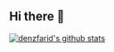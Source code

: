 ## Hi there 👋 
[![denzfarid's github stats](https://github-readme-stats.vercel.app/api?username=denzfarid&line_height=20&theme=merko&show_icons=true&title_color=006d32&icon_color=006d32)](#) 
<!--
**denzfarid/denzfarid** is a ✨ _special_ ✨ repository because its `README.md` (this file) appears on your GitHub profile.

Here are some ideas to get you started:

- 🔭 I’m currently working on ...
- 🌱 I’m currently learning ...
- 👯 I’m looking to collaborate on ...
- 🤔 I’m looking for help with ...
- 💬 Ask me about ...
- 📫 How to reach me: ...
- 😄 Pronouns: ...
- ⚡ Fun fact: ...
-->
